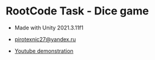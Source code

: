# RootCode Task - Dice game

- Made with Unity 2021.3.11f1
- [pirotexnic27@yandex.ru]
- [Youtube demonstration]

   [pirotexnic27@yandex.ru]: <pirotexnic27@yandex.ru>
   [Youtube demonstration]: <https://www.youtube.com/watch?v=pxdTzEprHbA>
